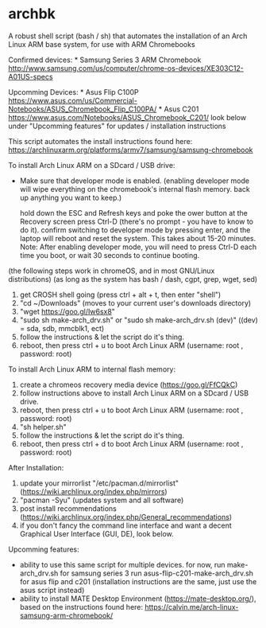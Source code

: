 # archbk

A robust shell script (bash / sh) that automates the installation of an Arch Linux ARM base system, for use with ARM Chromebooks

Confirmed devices:
    * Samsung Series 3 ARM Chromebook http://www.samsung.com/us/computer/chrome-os-devices/XE303C12-A01US-specs
    
Upcomming Devices:
    * Asus Flip C100P https://www.asus.com/us/Commercial-Notebooks/ASUS_Chromebook_Flip_C100PA/
    * Asus C201 https://www.asus.com/Notebooks/ASUS_Chromebook_C201/
    look below under "Upcomming features" for updates / installation instructions

This script automates the install instructions found here: https://archlinuxarm.org/platforms/armv7/samsung/samsung-chromebook
   
To install Arch Linux ARM on a SDcard / USB drive:

   * Make sure that developer mode is enabled.
   (enabling developer mode will wipe everything on the chromebook's internal flash memory. back up anything you want to keep.)

     hold down the ESC and Refresh keys and poke the ower button
     at the Recovery screen press Ctrl-D (there's no prompt - you have to know to do it).
     confirm switching to developer mode by pressing enter, and the laptop will reboot and reset the system. This takes about 15-20 minutes.
     Note: After enabling developer mode, you will need to press Ctrl-D each time you boot, or wait 30 seconds to continue booting.


   (the following steps work in chromeOS, and in most GNU/Linux distributions)
   (as long as the system has bash / dash, cgpt, grep, wget, sed) 

   1) get CROSH shell going (press ctrl + alt + t, then enter "shell")
   2) "cd ~/Downloads" (moves to your current user's downloads directory)
   3) "wget https://goo.gl/Iw6sx8"
   4) "sudo sh make-arch_drv.sh"  or "sudo sh make-arch_drv.sh (dev)" ((dev) = sda, sdb, mmcblk1, ect)
   5) follow the instructions & let the script do it's thing.
   6) reboot, then press ctrl + u to boot Arch Linux ARM (username: root , password: root)
  
To install Arch Linux ARM to internal flash memory:

   1) create a chromeos recovery media device (https://goo.gl/FfCQkC)
   2) follow instructions above to install Arch Linux ARM on a SDcard / USB drive.
   3) reboot, then press ctrl + u to boot Arch Linux ARM (username: root , password: root)
   4) "sh helper.sh"
   5) follow the instructions & let the script do it's thing.
   6) reboot, then press ctrl + d to boot Arch Linux ARM (username: root , password: root)
   
After Installation:

   1) update your mirrorlist "/etc/pacman.d/mirrorlist" (https://wiki.archlinux.org/index.php/mirrors)
   2) "pacman -Syu" (updates system and all software)
   3) post install recommendations (https://wiki.archlinux.org/index.php/General_recommendations)
   4) if you don't fancy the command line interface and want a decent Graphical User Interface (GUI, DE), look below.

Upcomming features:
 
 * ability to use this same script for multiple devices.
   for now, 
     run make-arch_drv.sh for samsung series 3
     run asus-flip-c201-make-arch_drv.sh for asus flip and c201 (installation instructions are the same, just use the asus script instead)
 * ability to install MATE Desktop Environment (https://mate-desktop.org/), based on the instructions found here: https://calvin.me/arch-linux-samsung-arm-chromebook/

